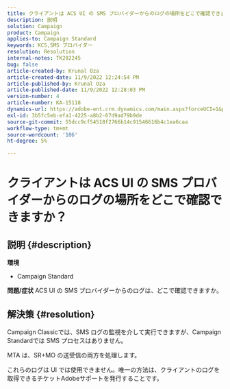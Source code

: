 ```yaml
---
title: クライアントは ACS UI の SMS プロバイダーからのログの場所をどこで確認できますか？
description: 説明
solution: Campaign
product: Campaign
applies-to: Campaign Standard
keywords: KCS,SMS プロバイダー
resolution: Resolution
internal-notes: TK202245
bug: false
article-created-by: Krunal Oza
article-created-date: 11/9/2022 12:24:54 PM
article-published-by: Krunal Oza
article-published-date: 11/9/2022 12:28:03 PM
version-number: 4
article-number: KA-15118
dynamics-url: https://adobe-ent.crm.dynamics.com/main.aspx?forceUCI=1&pagetype=entityrecord&etn=knowledgearticle&id=54638f7f-2960-ed11-9562-6045bd0067ea
exl-id: 3b5fc5eb-efa1-4225-a8b2-67d9ad79b9de
source-git-commit: 55dcc9cf54518f2766b14c91546616b4c1ea6caa
workflow-type: tm+mt
source-wordcount: '106'
ht-degree: 5%

---
```


# クライアントは ACS UI の SMS プロバイダーからのログの場所をどこで確認できますか？

## 説明 {#description}

<b>環境</b>
- Campaign Standard



<b>問題/症状</b>
ACS UI の SMS プロバイダーからのログは、どこで確認できますか。


## 解決策 {#resolution}


Campaign Classicでは、SMS ログの監視を介して実行できますが、Campaign Standardでは SMS プロセスはありません。

MTA は、SR+MO の送受信の両方を処理します。

これらのログは UI では使用できません。唯一の方法は、クライアントのログを取得できるチケットAdobeサポートを発行することです。

